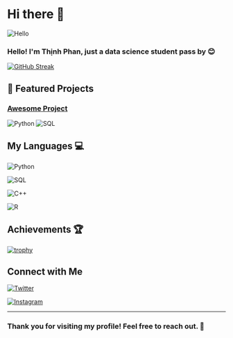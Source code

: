 # Hi there 👋

![Hello](https://media.giphy.com/media/v1.Y2lkPTc5MGI3NjExdWtzZzJuOXhpZ2tqaHNod3hmNml2OTk3Nmw1NW0zNWZ2aTE2bXE0byZlcD12MV9zdGlja2Vyc19zZWFyY2gmY3Q9cw/pr1dbVONbGeVvSiECh/giphy.gif)

### Hello! I'm Thịnh Phan, just a data science student pass by 😊 

[![GitHub Streak](https://github-readme-streak-stats.herokuapp.com/?user=Lizichu0100&theme=dark)](https://git.io/streak-stats)

## 🚀 Featured Projects

### [Awesome Project]()
![Python](https://img.shields.io/badge/-Python-blue?style=flat-square&logo=python&logoColor=white)
![SQL](https://img.shields.io/badge/-SQL-orange?style=flat-square&logo=postgresql&logoColor=white)

## My Languages 💻
![Python](https://img.shields.io/badge/-Python-3776AB?style=flat-square&logo=python&logoColor=white)

![SQL](https://img.shields.io/badge/SQL-25%25-blue?style=for-the-badge&logo=postgresql&logoColor=white)

![C++](https://img.shields.io/badge/C++-20%25-blue?style=for-the-badge&logo=cplusplus&logoColor=white)

![R](https://img.shields.io/badge/R-15%25-blue?style=for-the-badge&logo=r&logoColor=white)

## Achievements 🏆
[![trophy](https://github-profile-trophy.vercel.app/?username=yourusername)](https://github.com/ryo-ma/github-profile-trophy)

## Connect with Me

[![Twitter](https://img.shields.io/badge/X-%2312100E.svg?style=for-the-badge&logo=X&logoColor=white)](https://twitter.com/Liziichu)

[![Instagram](https://img.shields.io/badge/Instagram-purple?style=for-the-badge&logo=instagram&logoColor=white)](https://www.instagram.com/lizzy0100/)

---
### Thank you for visiting my profile! Feel free to reach out. 🎉
